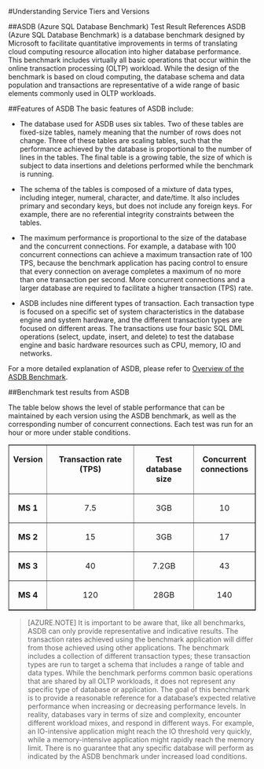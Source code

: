<properties linkid="" urlDisplayName="" pageTitle="Understanding Service Layers and Versions – Microsoft Azure Cloud" metaKeywords="Azure 云,技术文档,文档与资源,MySQL,数据库,性能,Azure MySQL, MySQL PaaS,Azure MySQL PaaS, Azure MySQL Service, Azure RDS,ASDB基准" description="Explains service tiers and the performance of different versions, and provides you with a detailed reference for choosing MySQL Database on Azure. Based on the ASDB benchmark, we have provided test data for different versions for your reference." metaCanonical="" services="MySQL" documentationCenter="Services" title="" authors="" solutions="" manager="" editor="" />

<tags ms.service="mysql" ms.date="" wacn.date="04/29/2015"/>

#Understanding Service Tiers and Versions

##ASDB (Azure SQL Database Benchmark) Test Result References 
ASDB (Azure SQL Database Benchmark) is a database benchmark designed by Microsoft to facilitate quantitative improvements in terms of translating cloud computing resource allocation into higher database performance. This benchmark includes virtually all basic operations that occur within the online transaction processing (OLTP) workload. While the design of the benchmark is based on cloud computing, the database schema and data population and transactions are representative of a wide range of basic elements commonly used in OLTP workloads.

##Features of ASDB 
The basic features of ASDB include:

- The database used for ASDB uses six tables. Two of these tables are fixed-size tables, namely meaning that the number of rows does not change. Three of these tables are scaling tables, such that the performance achieved by the database is proportional to the number of lines in the tables. The final table is a growing table, the size of which is subject to data insertions and deletions performed while the benchmark is running.

- The schema of the tables is composed of a mixture of data types, including integer, numeral, character, and date/time. It also includes primary and secondary keys, but does not include any foreign keys. For example, there are no referential integrity constraints between the tables.

- The maximum performance is proportional to the size of the database and the concurrent connections. For example, a database with 100 concurrent connections can achieve a maximum transaction rate of 100 TPS, because the benchmark application has pacing control to ensure that every connection on average completes a maximum of no more than one transaction per second. More concurrent connections and a larger database are required to facilitate a higher transaction (TPS) rate.

- ASDB includes nine different types of transaction. Each transaction type is focused on a specific set of system characteristics in the database engine and system hardware, and the different transaction types are focused on different areas. The transactions use four basic SQL DML operations (select, update, insert, and delete) to test the database engine and basic hardware resources such as CPU, memory, IO and networks.

For a more detailed explanation of ASDB, please refer to [Overview of the ASDB Benchmark](https://msdn.microsoft.com/zh-cn/library/azure/dn741327.aspx#Benchmark_summary).

##Benchmark test results from ASDB

The table below shows the level of stable performance that can be maintained by each version using the ASDB benchmark, as well as the corresponding number of concurrent connections. Each test was run for an hour or more under stable conditions.

<table border="1" cellspacing="0" cellpadding="0" width="477">
  <tr>
    <td width="47" valign="top"><p><strong>Version</strong><strong> </strong></p></td>
    <td width="195" valign="top"><p align="center"><strong>Transaction</strong><strong> </strong><strong>rate</strong><strong> (TPS)</strong></p></td>
    <td width="122" valign="top"><p align="center"><strong>Test database size</strong><strong> </strong></p></td>
    <td width="113" valign="top"><p align="center"><strong>Concurrent connections</strong><strong> </strong></p></td>
  </tr>
  <tr>
    <td width="47" valign="top"><p align="center"><strong>MS 1</strong></p></td>
    <td width="195" valign="top"><p align="center">7.5</p></td>
    <td width="122" valign="top"><p align="center">3GB</p></td>
    <td width="113" valign="top"><p align="center">10</p></td>
  </tr>
  <tr>
    <td width="47" valign="top"><p align="center"><strong>MS 2</strong></p></td>
    <td width="195" valign="top"><p align="center">15</p></td>
    <td width="122" valign="top"><p align="center">3GB</p></td>
    <td width="113" valign="top"><p align="center">17</p></td>
  </tr>
  <tr>
    <td width="47" valign="top"><p align="center"><strong>MS 3</strong></p></td>
    <td width="195" valign="top"><p align="center">40</p></td>
    <td width="122" valign="top"><p align="center">7.2GB</p></td>
    <td width="113" valign="top"><p align="center">43</p></td>
  </tr>
  <tr>
    <td width="47" valign="top"><p align="center"><strong>MS 4</strong></p></td>
    <td width="195" valign="top"><p align="center">120</p></td>
    <td width="122" valign="top"><p align="center">28GB</p></td>
    <td width="113" valign="top"><p align="center">140</p></td>
  </tr>
</table>

>[AZURE.NOTE] It is important to be aware that, like all benchmarks, ASDB can only provide representative and indicative results. The transaction rates achieved using the benchmark application will differ from those achieved using other applications. The benchmark includes a collection of different transaction types; these transaction types are run to target a schema that includes a range of table and data types. While the benchmark performs common basic operations that are shared by all OLTP workloads, it does not represent any specific type of database or application. The goal of this benchmark is to provide a reasonable reference for a database’s expected relative performance when increasing or decreasing performance levels. In reality, databases vary in terms of size and complexity, encounter different workload mixes, and respond in different ways. For example, an IO-intensive application might reach the IO threshold very quickly, while a memory-intensive application might rapidly reach the memory limit. There is no guarantee that any specific database will perform as indicated by the ASDB benchmark under increased load conditions.
